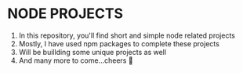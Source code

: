 # NODE PROJECTS

1. In this repository, you'll find short and simple node related projects
2. Mostly, I have used npm packages to complete these projects
3. Will be buillding some unique projects as well
4. And many more to come...cheers :clinking_glasses: 
